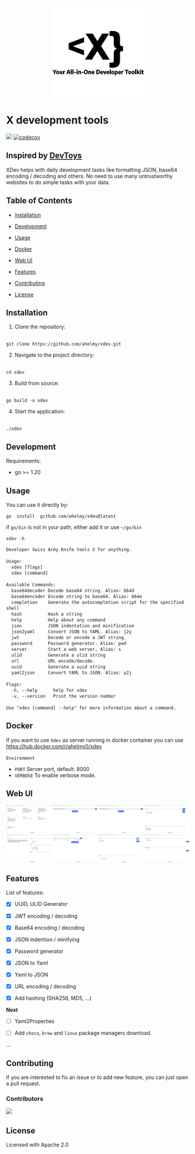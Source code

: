 <p align="center">
  <img src="logo-slogan.png" width="256"/>
</p>

# X development tools
[![](https://dcbadge.vercel.app/api/server/HwBWUSRUew)](https://dcbadge.vercel.app/api/server/HwBWUSRUew)
[![codecov](https://codecov.io/gh/ahelmy/xdev/graph/badge.svg?token=INCX6KXGD7)](https://codecov.io/gh/ahelmy/xdev)
  

## Inspired by [DevToys](https://github.com/veler/DevToys)

XDev helps with daily development tasks like formatting JSON, base64 encoding / decoding and others. No need to use many untrustworthy websites to do simple tasks with your data.

  

## Table of Contents

  

- [Installation](#installation)

- [Development](#development)

- [Usage](#usage)

- [Docker](#docker)

- [Web UI](#web-ui)

- [Features](#features)

- [Contributing](#contributing)

- [License](#license)

  

## Installation

  

1. Clone the repository:

```shell

git clone https://github.com/ahelmy/xdev.git

```

  

2. Navigate to the project directory:

```shell

cd xdev

```

  

3. Build from source:

```shell

go build -o xdev

```

  

4. Start the application:

```shell

./xdev

```

## Development

Requirements:
- go >= 1.20

## Usage

You can use it directly by:  
```shell
go  install  github.com/ahelmy/xdev@latest
```

if `go/bin` is not in your path, either add it or use `~/go/bin`
```shell
xdev -h
```

```shell
Developer Swiss Army Knife tools X for anything.

Usage:
  xdev [flags]
  xdev [command]

Available Commands:
  base64decoder Decode base64 string. Alias: b64d
  base64encoder Encode string to base64. Alias: b64e
  completion    Generate the autocompletion script for the specified shell
  hash          Hash a string
  help          Help about any command
  json          JSON indentation and minification
  json2yaml     Convert JSON to YAML. Alias: j2y
  jwt           Decode or encode a JWT string.
  password      Password generator. Alias: pwd
  server        Start a web server, Alias: s
  ulid          Generate a ulid string
  url           URL encode/decode.
  uuid          Generate a uuid string
  yaml2json     Convert YAML to JSON. Alias: y2j

Flags:
  -h, --help      help for xdev
  -v, --version   Print the version number

Use "xdev [command] --help" for more information about a command.
```
## Docker

If you want to use `Xdev` as server running in docker container you can use https://hub.docker.com/r/ahelmy0/xdev

`Environment`
- `PORT` Server port, default: 8000
- `VERBOSE` To enable verbose mode.

## Web UI

<img src="screenshots/home.png" width="25%"/><img src="screenshots/uuid.png" width="25%"/><img src="screenshots/ulid.png" width="25%"/><img src="screenshots/json.png" width="25%"/><img src="screenshots/jwt.png" width="25%"/><img src="screenshots/password.png" width="25%"/><img src="screenshots/yaml.png" width="25%"/><img src="screenshots/base64.png" width="25%"/>

## Features

List of features:

- [X] UUID, ULID Generator

- [X] JWT encoding / decoding

- [X] Base64 encoding / decoding

- [X] JSON indention / minifying

- [X] Password generator  

- [X] JSON to Yaml

- [X] Yaml to JSON

- [X] URL encoding / decoding

- [X] Add hashing (SHA256, MD5, ...)

**Next**

- [ ] Yaml2Properties

- [ ] Add `choco`, `brew` and `linux` package managers download.

...

  

## Contributing


If you are interested to fix an issue or to add new feature, you can just open a pull request.

### Contributors
<a href = "https://github.com/ahelmy/xdev/graphs/contributors">
  <img src = "https://contrib.rocks/image?repo=ahelmy/xdev"/>
</a>


## License

  

Licensed with Apache 2.0
